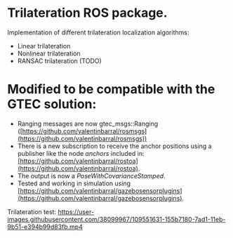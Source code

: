 # Trilateration ROS package.

Implementation of different trilateration localization algorithms:
- Linear trilateration
- Nonlinear trilateration
- RANSAC trilateration (TODO)

# Modified to be compatible with the GTEC solution:

- Ranging messages are now gtec_msgs::Ranging ([https://github.com/valentinbarral/rosmsgs](https://github.com/valentinbarral/rosmsgs))
- There is a new subscription to receive the anchor positions using a publisher like the node *anchors* included in:[https://github.com/valentinbarral/rostoa](https://github.com/valentinbarral/rostoa).
- The output is now a *PoseWithCovarianceStamped*.
- Tested and working in simulation using [https://github.com/valentinbarral/gazebosensorplugins](https://github.com/valentinbarral/gazebosensorplugins). 


Trilateration test: https://user-images.githubusercontent.com/38099967/109551631-155b7180-7ad1-11eb-9b51-e394b99d83fb.mp4

